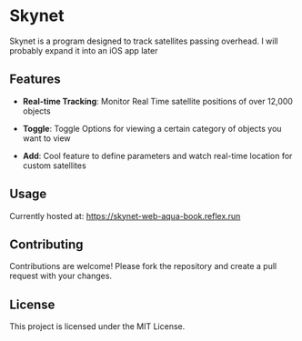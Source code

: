 Skynet
======

Skynet is a program designed to track satellites passing overhead. I will probably expand it into an iOS app later

Features
--------

-   **Real-time Tracking**: Monitor Real Time satellite positions of over 12,000 objects

-   **Toggle**: Toggle Options for viewing a certain category of objects you want to view

-   **Add**: Cool feature to define parameters and watch real-time location for custom satellites

Usage
-----

Currently hosted at: https://skynet-web-aqua-book.reflex.run


Contributing
------------

Contributions are welcome! Please fork the repository and create a pull request with your changes.

License
-------

This project is licensed under the MIT License.
